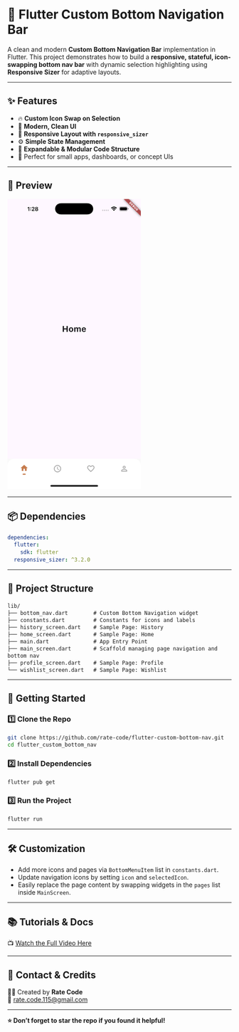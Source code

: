 
# 📱 Flutter Custom Bottom Navigation Bar

A clean and modern **Custom Bottom Navigation Bar** implementation in Flutter. This project demonstrates how to build a **responsive, stateful, icon-swapping bottom nav bar** with dynamic selection highlighting using **Responsive Sizer** for adaptive layouts.

---

## ✨ Features

- 🔥 **Custom Icon Swap on Selection**
- 🎨 **Modern, Clean UI**
- 📏 **Responsive Layout with `responsive_sizer`**
- ⚙️ **Simple State Management**
- 💾 **Expandable & Modular Code Structure**
- 📱 Perfect for small apps, dashboards, or concept UIs

---

## 📸 Preview

<img src="ss.png" alt="Water Meter UI Preview" width="300"/>

---

## 📦 Dependencies

```yaml
dependencies:
  flutter:
    sdk: flutter
  responsive_sizer: ^3.2.0
```

---

## 📂 Project Structure

```
lib/
├── bottom_nav.dart        # Custom Bottom Navigation widget
├── constants.dart         # Constants for icons and labels
├── history_screen.dart    # Sample Page: History
├── home_screen.dart       # Sample Page: Home
├── main.dart              # App Entry Point
├── main_screen.dart       # Scaffold managing page navigation and bottom nav
├── profile_screen.dart    # Sample Page: Profile
└── wishlist_screen.dart   # Sample Page: Wishlist
```

---

## 🚀 Getting Started

### 1️⃣ Clone the Repo

```bash
git clone https://github.com/rate-code/flutter-custom-bottom-nav.git
cd flutter_custom_bottom_nav
```

### 2️⃣ Install Dependencies

```bash
flutter pub get
```

### 3️⃣ Run the Project

```bash
flutter run
```

---

## 🛠️ Customization

- Add more icons and pages via `BottomMenuItem` list in `constants.dart`.
- Update navigation icons by setting `icon` and `selectedIcon`.
- Easily replace the page content by swapping widgets in the `pages` list inside `MainScreen`.

---

## 📚 Tutorials & Docs

📺 [Watch the Full Video Here](https://youtu.be/aQGs2tAY9co)

---

## 💌 Contact & Credits

👨‍💻 Created by **Rate Code**  
📧 [rate.code.115@gmail.com](mailto:rate.code.115@gmail.com)

---

**⭐️ Don’t forget to star the repo if you found it helpful!**
